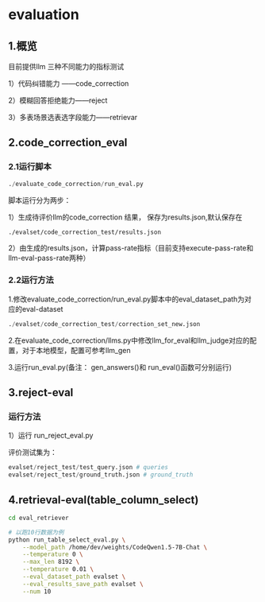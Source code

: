 # evaluation

## 1.概览

目前提供llm 三种不同能力的指标测试

1）代码纠错能力 ——code_correction

2）模糊回答拒绝能力——reject

3）多表场景选表选字段能力——retrievar

## 2.code_correction_eval

### 2.1运行脚本

```python
./evaluate_code_correction/run_eval.py
```

脚本运行分为两步：

1）生成待评价llm的code_correction 结果， 保存为results.json,默认保存在

`./evalset/code_correction_test/results.json`

2）由生成的results.json，计算pass-rate指标（目前支持execute-pass-rate和llm-eval-pass-rate两种）

### 2.2运行方法

1.修改evaluate_code_correction/run_eval.py脚本中的eval_dataset_path为对应的eval-dataset

```python
./evalset/code_correction_test/correction_set_new.json
```

2.在evaluate_code_correction/llms.py中修改llm_for_eval和llm_judge对应的配置，对于本地模型，配置可参考llm_gen

3.运行run_eval.py(备注： gen_answers()和 run_eval()函数可分别运行)

## 3.reject-eval

### 运行方法

1）运行 run_reject_eval.py

评价测试集为：

```python
evalset/reject_test/test_query.json # queries
evalset/reject_test/ground_truth.json # ground_truth
```

## 4.retrieval-eval(table_column_select)
```bash
cd eval_retriever

# 以跑10行数据为例
python run_table_select_eval.py \
    --model_path /home/dev/weights/CodeQwen1.5-7B-Chat \
    --temperature 0 \
    --max_len 8192 \
    --temperature 0.01 \
    --eval_dataset_path evalset \
    --eval_results_save_path evalset \
    --num 10
```